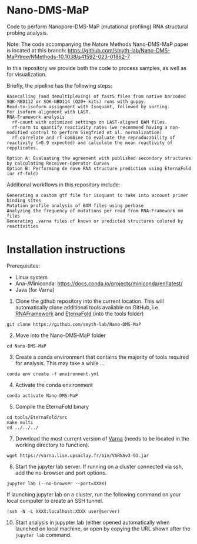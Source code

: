 # Nano-DMS-MaP

Code to perform Nanopore-DMS-MaP (mutational profiling) RNA structural probing analysis.

Note: The code accompanying the Nature Methods Nano-DMS-MaP paper is located at this branch: https://github.com/smyth-lab/Nano-DMS-MaP/tree/NMethods-10.1038/s41592-023-01862-7 

In this repository we provide both the code to process samples, as well as for visualization.

Briefly, the pipeline has the following steps:

    Basecalling (and demultiplexing) of fast5 files from native barcoded SQK-NBD112 or SQK-NBD114 (Q20+ kits) runs with guppy.
    Read-to-isoform assignment with Isoquant, followed by sorting.
    Per isoform alignment with LAST.
    RNA-Framework analysis 
      rf-count with optimized settings on LAST-aligned BAM files. 
      rf-norm to quantify reactivity rates (we recommend having a non-modified control to perform Siegfried et al. normalization)
      rf-correlate and rf-combine to evaluate the reproducability of reactivity (>0.9 expected) and calculate the mean reactivity of repplicates.
    
    Option A: Evaluating the agreement with published secondary structures by calculating Receiver-Operator Curves
    Option B: Performing de novo RNA structure prediction using EternaFold (or rf-fold)

Additional workflows in this repository include:

    Generating a custom gtf file for isoquant to take into account primer binding sites
    Mutation profile analysis of BAM files using perbase
    Analyzing the frequency of mutations per read from RNA-Framework mm files
    Generating .varna files of known or predicted structures colored by reactivities


# Installation instructions

Prerequisites: 
- Linux system
- Ana-/Miniconda: https://docs.conda.io/projects/miniconda/en/latest/ 
- Java (for Varna)

  
1. Clone the github repository into the current location. This will automatically clone additional tools available on GitHub, i.e. [RNAFramework](https://rnaframework-docs.readthedocs.io/en/latest/) and [EternaFold](https://eternafold.eternagame.org/) (into the tools folder)
```
git clone https://github.com/smyth-lab/Nano-DMS-MaP
```
2. Move into the Nano-DMS-MaP folder
```
cd Nano-DMS-MaP
```
3. Create a conda environment that contains the majority of tools required for analysis. This may take a while ...
```
conda env create -f environment.yml
```
4. Activate the conda environment
```
conda activate Nano-DMS-MaP
```
5. Compile the EternaFold binary
```
cd tools/EternaFold/src
make multi
cd ../../../
```
7. Download the most current version of [Varna](https://varna.lisn.upsaclay.fr/) (needs to be located in the working directory to function).
```
wget https://varna.lisn.upsaclay.fr/bin/VARNAv3-93.jar
```
8. Start the jupyter lab server. If running on a cluster connected via ssh, add the no-browser and port options. 
```
jupyter lab (--no-browser --port=XXXX)
```
If launching jupyter lab on a cluster, run the following command on your local computer to create an SSH tunnel. 
```
(ssh -N -L XXXX:localhost:XXXX user@server)
```
10. Start analysis in jupypter lab (either opened automatically when launched on local machine, or open by copying the URL shown after the `jupyter lab` command. 
